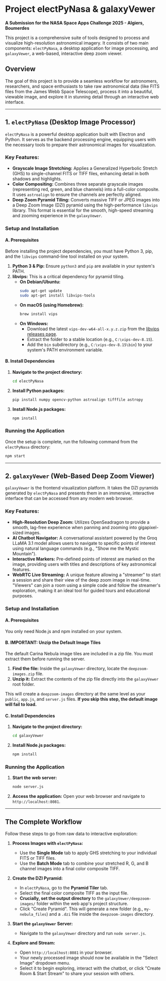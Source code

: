 # Project electPyNasa & galaxyVewer

**A Submission for the NASA Space Apps Challenge 2025 - Algiers, Boumerdes**

This project is a comprehensive suite of tools designed to process and visualize high-resolution astronomical imagery. It consists of two main components: `electPyNasa`, a desktop application for image processing, and `galaxyVewer`, a web-based, interactive deep zoom viewer.

## Overview

The goal of this project is to provide a seamless workflow for astronomers, researchers, and space enthusiasts to take raw astronomical data (like FITS files from the James Webb Space Telescope), process it into a beautiful, viewable image, and explore it in stunning detail through an interactive web interface.

---

## 1. `electPyNasa` (Desktop Image Processor)

`electPyNasa` is a powerful desktop application built with Electron and Python. It serves as the backend processing engine, equipping users with the necessary tools to prepare their astronomical images for visualization.

### Key Features:
*   **Grayscale Image Stretching:** Applies a Generalized Hyperbolic Stretch (GHS) to single-channel FITS or TIFF files, enhancing detail in both shadows and highlights.
*   **Color Compositing:** Combines three separate grayscale images (representing red, green, and blue channels) into a full-color composite. It uses `astroalign` to ensure the channels are perfectly aligned.
*   **Deep Zoom Pyramid Tiling:** Converts massive TIFF or JPEG images into a Deep Zoom Image (DZI) pyramid using the high-performance `libvips` library. This format is essential for the smooth, high-speed streaming and zooming experience in the `galaxyVewer`.

### Setup and Installation

#### A. Prerequisites
Before installing the project dependencies, you must have Python 3, pip, and the `libvips` command-line tool installed on your system.

1.  **Python 3 & Pip:** Ensure `python3` and `pip` are available in your system's PATH.
2.  **libvips:** This is a critical dependency for pyramid tiling.
    *   **On Debian/Ubuntu:**
        ```bash
        sudo apt-get update
        sudo apt-get install libvips-tools
        ```
    *   **On macOS (using Homebrew):**
        ```bash
        brew install vips
        ```
    *   **On Windows:**
        *   Download the latest `vips-dev-w64-all-x.y.z.zip` from the [libvips releases page](https://github.com/libvips/libvips/releases).
        *   Extract the folder to a stable location (e.g., `C:\vips-dev-8.15`).
        *   Add the `bin` subdirectory (e.g., `C:\vips-dev-8.15\bin`) to your system's PATH environment variable.

#### B. Install Dependencies

1.  **Navigate to the project directory:**
    ```bash
    cd electPyNasa
    ```
2.  **Install Python packages:**
    ```bash
    pip install numpy opencv-python astroalign tifffile astropy
    ```
3.  **Install Node.js packages:**
    ```bash
    npm install
    ```

### Running the Application

Once the setup is complete, run the following command from the `electPyNasa` directory:
```bash
npm start
```

---

## 2. `galaxyVewer` (Web-Based Deep Zoom Viewer)

`galaxyVewer` is the frontend visualization platform. It takes the DZI pyramids generated by `electPyNasa` and presents them in an immersive, interactive interface that can be accessed from any modern web browser.

### Key Features:
*   **High-Resolution Deep Zoom:** Utilizes OpenSeadragon to provide a smooth, lag-free experience when panning and zooming into gigapixel-sized images.
*   **AI Chatbot Navigator:** A conversational assistant powered by the Groq LLaMA 3.1 model allows users to navigate to specific points of interest using natural language commands (e.g., "Show me the Mystic Mountain").
*   **Interactive Markers:** Pre-defined points of interest are marked on the image, providing users with titles and descriptions of key astronomical features.
*   **WebRTC Live Streaming:** A unique feature allowing a "streamer" to start a session and share their view of the deep zoom image in real-time. "Viewers" can join a room using a simple code and follow the streamer's exploration, making it an ideal tool for guided tours and educational purposes.

### Setup and Installation

#### A. Prerequisites
You only need Node.js and npm installed on your system.

#### B. **IMPORTANT: Unzip the Default Image Tiles**
The default Carina Nebula image tiles are included in a zip file. You must extract them before running the server.

1.  **Find the file:** Inside the `galaxyVewer` directory, locate the `deepzoom-images.zip` file.
2.  **Unzip it:** Extract the contents of the zip file directly into the `galaxyVewer` root folder.

This will create a `deepzoom-images` directory at the same level as your `public`, `app.js`, and `server.js` files. **If you skip this step, the default image will fail to load.**

#### C. Install Dependencies
1.  **Navigate to the project directory:**
    ```bash
    cd galaxyVewer
    ```
2.  **Install Node.js packages:**
    ```bash
    npm install
    ```

### Running the Application

1.  **Start the web server:**
    ```bash
    node server.js
    ```
2.  **Access the application:**
    Open your web browser and navigate to `http://localhost:8081`.

---

## The Complete Workflow

Follow these steps to go from raw data to interactive exploration:

1.  **Process Images with `electPyNasa`:**
    *   Use the **Single Mode** tab to apply GHS stretching to your individual FITS or TIFF files.
    *   Use the **Batch Mode** tab to combine your stretched R, G, and B channel images into a final color composite TIFF.

2.  **Create the DZI Pyramid:**
    *   In `electPyNasa`, go to the **Pyramid Tiler** tab.
    *   Select the final color composite TIFF as the input file.
    *   **Crucially, set the output directory** to the `galaxyVewer/deepzoom-images/` folder within the web app's project structure.
    *   Click "Create Pyramid". This will generate a new folder (e.g., `my-nebula_files`) and a `.dzi` file inside the `deepzoom-images` directory.

3.  **Start the `galaxyVewer` Server:**
    *   Navigate to the `galaxyVewer` directory and run `node server.js`.

4.  **Explore and Stream:**
    *   Open `http://localhost:8081` in your browser.
    *   Your newly processed image should now be available in the "Select Image" dropdown menu.
    *   Select it to begin exploring, interact with the chatbot, or click "Create Room & Start Stream" to share your session with others.